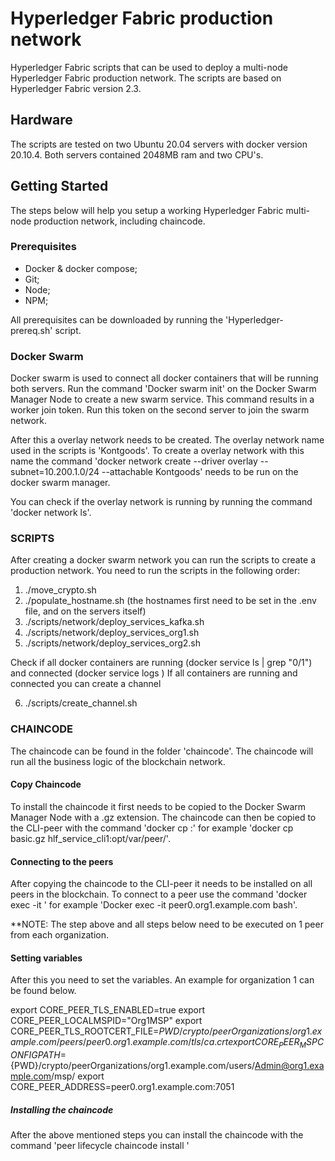 # Hyperledger Fabric production network
Hyperledger Fabric scripts that can be used to deploy a multi-node Hyperledger Fabric production network. The scripts are based on Hyperledger Fabric version 2.3.

## Hardware
The scripts are tested on two Ubuntu 20.04 servers with docker version 20.10.4. Both servers contained 2048MB ram and two CPU's. 

## Getting Started
The steps below will help you setup a working Hyperledger Fabric multi-node production network, including chaincode. 

### Prerequisites
- Docker & docker compose;
- Git;
- Node;
- NPM;

All prerequisites can be downloaded by running the 'Hyperledger-prereq.sh' script. 

### Docker Swarm
Docker swarm is used to connect all docker containers that will be running both servers. Run the command 'Docker swarm init' on the Docker Swarm Manager Node to create a new swarm service. This command results in a worker join token. Run this token on the second server to join the swarm network. 

After this a overlay network needs to be created. The overlay network name used in the scripts is 'Kontgoods'. To create a overlay network with this name the command 'docker network create --driver overlay --subnet=10.200.1.0/24 --attachable Kontgoods' needs to be run on the docker swarm manager. 

You can check if the overlay network is running by running the command 'docker network ls'. 

### SCRIPTS
After creating a docker swarm network you can run the scripts to create a production network. 
You need to run the scripts in the following order:
1. ./move_crypto.sh 
2. ./populate_hostname.sh (the hostnames first need to be set in the .env file, and on the servers itself)
3. ./scripts/network/deploy_services_kafka.sh
4. ./scripts/network/deploy_services_org1.sh
5. ./scripts/network/deploy_services_org2.sh

Check if all docker containers are running (docker service ls | grep "0/1") and connected (docker service logs <container id>)
If all containers are running and connected you can create a channel

6. ./scripts/create_channel.sh

### CHAINCODE
The chaincode can be found in the folder 'chaincode'. The chaincode will run all the business logic of the blockchain network. 

#### Copy Chaincode
To install the chaincode it first needs to be copied to the Docker Swarm Manager Node with a .gz extension. The chaincode can then be copied to the CLI-peer with the command 'docker cp <chaincode package> <docker container>:<docker container path>' for example 'docker cp basic.gz hlf_service_cli1:opt/var/peer/'. 

#### Connecting to the peers
After copying the chaincode to the CLI-peer it needs to be installed on all peers in the blockchain. To connect to a peer use the command 'docker exec -it <container name> <shell name>' for example 'Docker exec -it peer0.org1.example.com bash'. 

**NOTE: The step above and all steps below need to be executed on 1 peer from each organization. 

#### Setting variables
After this you need to set the variables. An example for organization 1 can be found below.

export CORE_PEER_TLS_ENABLED=true
export CORE_PEER_LOCALMSPID="Org1MSP"
export CORE_PEER_TLS_ROOTCERT_FILE=${PWD}/crypto/peerOrganizations/org1.example.com/peers/peer0.org1.example.com/tls/ca.crt
export CORE_PEER_MSPCONFIGPATH=${PWD}/crypto/peerOrganizations/org1.example.com/users/Admin@org1.example.com/msp/
export CORE_PEER_ADDRESS=peer0.org1.example.com:7051

##### Installing the chaincode
After the above mentioned steps you can install the chaincode with the command 'peer lifecycle chaincode install <chaincode package>' 











